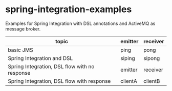 # spring-integration-examples
Examples for Spring Integration with DSL annotations and ActiveMQ as message broker.

topic | emitter | receiver
----- | ------- | --------
basic JMS|ping|pong
Spring Integration and DSL|siping|sipong
Spring Integration, DSL flow with no response|emitter|receiver
Spring Integration, DSL flow with response|clientA|clientB
